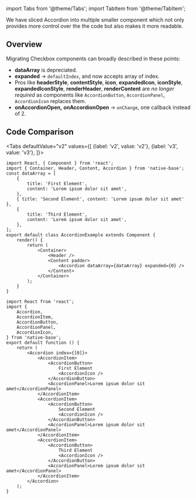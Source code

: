 import Tabs from '@theme/Tabs';
import TabItem from '@theme/TabItem';

We have sliced Accordion into multiple smaller component which not only provides more control over the the code but also makes it more readable.

## Overview

Migrating Checkbox components can broadly described in these points:

- **dataArray** is depreciated.
- **expanded** → `defaultIndex`, and now accepts array of index.
- Pros like **headerStyle**, **contentStyle**, **icon**, **expandedIcon**, **iconStyle**, **expandedIconStyle**, **renderHeader**, **renderContent** are _no longer required_ as components like `AccordionButton`, `AccordionPanel`, `AccordionIcon` replaces them.
- **onAccordionOpen,** **onAccordionOpen** → `onChange`, one callback instead of 2.

## Code Comparison

<Tabs
defaultValue="v2"
values={[
{label: 'v2', value: 'v2'},
{label: 'v3', value: 'v3'},
]}>
<TabItem value="v2">

```tsx
import React, { Component } from 'react';
import { Container, Header, Content, Accordion } from 'native-base';
const dataArray = [
	{
		title: 'First Element',
		content: 'Lorem ipsum dolor sit amet',
	},
	{ title: 'Second Element', content: 'Lorem ipsum dolor sit amet' },
	{
		title: 'Third Element',
		content: 'Lorem ipsum dolor sit amet',
	},
];
export default class AccordionExample extends Component {
	render() {
		return (
			<Container>
				<Header />
				<Content padder>
					<Accordion dataArray={dataArray} expanded={0} />
				</Content>
			</Container>
		);
	}
}
```

</TabItem>
<TabItem value="v3">

```tsx
import React from 'react';
import {
	Accordion,
	AccordionItem,
	AccordionButton,
	AccordionPanel,
	AccordionIcon,
} from 'native-base';
export default function () {
	return (
		<Accordion index={[0]}>
			<AccordionItem>
				<AccordionButton>
					First Element
					<AccordionIcon />
				</AccordionButton>
				<AccordionPanel>Lorem ipsum dolor sit amet</AccordionPanel>
			</AccordionItem>
			<AccordionItem>
				<AccordionButton>
					Second Element
					<AccordionIcon />
				</AccordionButton>
				<AccordionPanel>Lorem ipsum dolor sit amet</AccordionPanel>
			</AccordionItem>
			<AccordionItem>
				<AccordionButton>
					Third Element
					<AccordionIcon />
				</AccordionButton>
				<AccordionPanel>Lorem ipsum dolor sit amet</AccordionPanel>
			</AccordionItem>
		</Accordion>
	);
}
```

</TabItem>
</Tabs>
